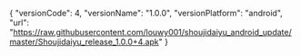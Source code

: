 {
"versionCode": 4,
"versionName": "1.0.0",
"versionPlatform": "android",
"url": "https://raw.githubusercontent.com/louwy001/shoujidaiyu_android_update/master/Shoujidaiyu_release_1.0.0+4.apk"
}